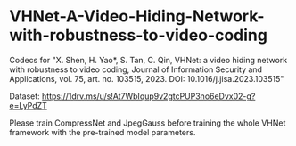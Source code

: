 # VHNet-A-Video-Hiding-Network-with-robustness-to-video-coding

Codecs for "X. Shen, H. Yao*, S. Tan, C. Qin, VHNet: a video hiding network with robustness to video coding, Journal of Information Security and Applications, vol. 75, art. no. 103515, 2023. DOI: 10.1016/j.jisa.2023.103515"

Dataset: https://1drv.ms/u/s!At7WbIqup9v2gtcPUP3no6eDvx02-g?e=LyPdZT

Please train CompressNet and JpegGauss before training the whole VHNet framework with the pre-trained model parameters.
